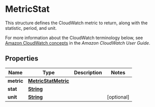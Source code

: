 

# MetricStat

<p>This structure defines the CloudWatch metric to return, along with the statistic, period, and unit.</p> <p>For more information about the CloudWatch terminology below, see <a href=\"https://docs.aws.amazon.com/AmazonCloudWatch/latest/monitoring/cloudwatch_concepts.html\">Amazon CloudWatch concepts</a> in the <i>Amazon CloudWatch User Guide</i>.</p>

## Properties

| Name | Type | Description | Notes |
|------------ | ------------- | ------------- | -------------|
|**metric** | [**MetricStatMetric**](MetricStatMetric.md) |  |  |
|**stat** | [**String**](String.md) |  |  |
|**unit** | [**String**](String.md) |  |  [optional] |




